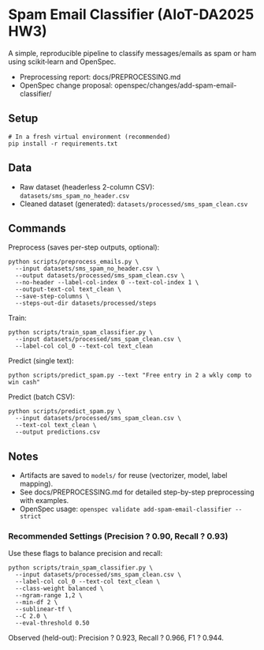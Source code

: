 # Spam Email Classifier (AIoT-DA2025 HW3)

A simple, reproducible pipeline to classify messages/emails as spam or ham using scikit‑learn and OpenSpec.

- Preprocessing report: docs/PREPROCESSING.md
- OpenSpec change proposal: openspec/changes/add-spam-email-classifier/

## Setup

```
# In a fresh virtual environment (recommended)
pip install -r requirements.txt
```

## Data

- Raw dataset (headerless 2-column CSV): `datasets/sms_spam_no_header.csv`
- Cleaned dataset (generated): `datasets/processed/sms_spam_clean.csv`

## Commands

Preprocess (saves per-step outputs, optional):
```
python scripts/preprocess_emails.py \
  --input datasets/sms_spam_no_header.csv \
  --output datasets/processed/sms_spam_clean.csv \
  --no-header --label-col-index 0 --text-col-index 1 \
  --output-text-col text_clean \
  --save-step-columns \
  --steps-out-dir datasets/processed/steps
```

Train:
```
python scripts/train_spam_classifier.py \
  --input datasets/processed/sms_spam_clean.csv \
  --label-col col_0 --text-col text_clean
```

Predict (single text):
```
python scripts/predict_spam.py --text "Free entry in 2 a wkly comp to win cash"
```

Predict (batch CSV):
```
python scripts/predict_spam.py \
  --input datasets/processed/sms_spam_clean.csv \
  --text-col text_clean \
  --output predictions.csv
```

## Notes
- Artifacts are saved to `models/` for reuse (vectorizer, model, label mapping).
- See docs/PREPROCESSING.md for detailed step-by-step preprocessing with examples.
- OpenSpec usage: `openspec validate add-spam-email-classifier --strict`

### Recommended Settings (Precision ? 0.90, Recall ? 0.93)

Use these flags to balance precision and recall:

```
python scripts/train_spam_classifier.py \
  --input datasets/processed/sms_spam_clean.csv \
  --label-col col_0 --text-col text_clean \
  --class-weight balanced \
  --ngram-range 1,2 \
  --min-df 2 \
  --sublinear-tf \
  --C 2.0 \
  --eval-threshold 0.50
```

Observed (held-out): Precision ? 0.923, Recall ? 0.966, F1 ? 0.944.
